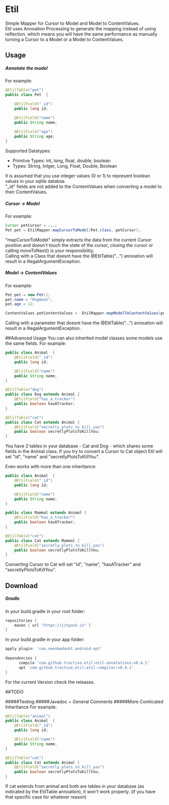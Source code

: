 # Etil
Simple Mapper for Cursor to Model and Model to ContentValues. <br>
Etil uses Annoation Processing to generate the mapping instead of using reflection, 
which means you will have the same performance as manually turning a Cursor to a Model or a Model to ContentValues.

## Usage

##### Annotate the model

For example:

```java
@EtilTable("pet")
public class Pet  {

    @EtilField("_id")
    public long id;

    @EtilField("name")
    public String name;
    
    @EtilField("age")
    public String age;
}
```

Supported Datatypes: 
* Primitve Types: int, long,  float, double, boolean
* Types: String, Intger, Long, Float, Double, Boolean

It is assumed that you use integer values (0 or 1) to represent boolean values in your sqlite databse. <br>
"_id" fields are not added to the ContentValues when converting a model to their ContentValues.

##### Cursor -> Model

For example:

```java
Cursor petCursor = ...;
Pet pet = EtilMapper.mapCursorToModel(Pet.class, petCursor);
```

"mapCursorToModel" simply extracts the data from the current Cursor position and doesn't touch the state of the cursor, 
closing the cursor or calling moveToNext() is your responsibility. <br>
Calling with a Class<T> that doesnt have the @EtilTable("...") annoation will result in a IllegalArgumentException.


##### Model -> ContentValues
For example:

```java
Pet pet = new Pet();
pet.name = "Dogmeat";
pet.age = 12;

ContentValues petContentValues =  EtilMapper.mapModelToContentValues(pet);
```
Calling with a parameter that doesnt have the @EtilTable("...") annoation will result in a IllegalArgumentException.

##Advanced Usage
You can also inherited model classes some models use the same fields. For example:

```java
public class Animal  {
    @EtilField("_id")
    public long id;

    @EtilField("name")
    public String name;
}

@EtilTable("dog")
public class Dog extends Animal {
    @EtilField("has_a_tracker")
    public boolean hasATracker;
}

@EtilTable("cat")
public class Cat extends Animal {
    @EtilField("secretly_plots_to_kill_you")
    public boolean secretlyPlotsToKillYou;
}
```
You have 2 tables in your database - Cat and Dog - which shares some fields in the Animal class. If you try to convert a Cursor to Cat object Etil will set "id", "name" and "secretlyPlotsToKillYou".

Even works with more than one inheritance:

```java
public class Animal  {
    @EtilField("_id")
    public long id;

    @EtilField("name")
    public String name;
}

public class Mammal extends Animal {
    @EtilField("has_a_tracker")
    public boolean hasATracker;
}

@EtilTable("cat")
public class Cat extends Mammal {
    @EtilField("secretly_plots_to_kill_you")
    public boolean secretlyPlotsToKillYou;
}
```
Converting Cursor to Cat will set "id", "name", "hasATracker" and "secretlyPlotsToKillYou".

## Download

##### Gradle
In your build.gradle in your root folder:

```gradle
repositories {
	maven { url "https://jitpack.io" }
}
```
In your build.gradle in your app folder:

```gradle
apply plugin: 'com.neenbedankt.android-apt'
​
dependencies {
	  compile 'com.github.tractive.etil:etil-annotations:v0.4.1'
	  apt 'com.github.tractive.etil:etil-compiler:v0.4.1'
}
```
For the current Version check the releases.

##TODO

#####Testing
#####Javadoc + General Comments
#####More Comlicated Inheritance
For example:
```java
@EtilTable("animal")
public class Animal  {
    @EtilField("_id")
    public long id;

    @EtilField("name")
    public String name;
}

@EtilTable("cat")
public class Cat extends Animal {
    @EtilField("secretly_plots_to_kill_you")
    public boolean secretlyPlotsToKillYou;
}
```
If cat extends from animal and both are tables in your database (as indicated by the EtilTable annoation), it won't work properly. (if you have that specific case for whatever reason)
